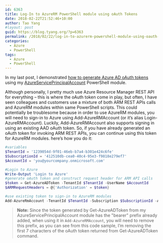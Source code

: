 ```yaml
---
id: 6363
title: Log-In to AzureRM PowerShell module using oAuth Tokens
date: 2018-02-22T21:52:46+10:00
author: Tao Yang
#layout: post
guid: https://blog.tyang.org/?p=6363
permalink: /2018/02/22/log-in-to-azurerm-powershell-module-using-oauth-tokens/
categories:
  - Azure
  - PowerShell
tags:
  - Azure
  - PowerShell
---
```

In my last post, I demonstrated <a href="https://blog.tyang.org/2018/02/04/generating-azure-ad-oauth-token-in-powershell/" target="_blank" rel="noopener">how to generate Azure AD oAuth tokens</a> using my <a href="https://www.powershellgallery.com/packages/AzureServicePrincipalAccount" target="_blank" rel="noopener">AzureServicePrincipalAccount</a> PowerShell module.

Although personally, I pretty much use Azure Resource Manager REST API for everything – this is where the oAuth token come in play, but often, I have seen colleagues and customers use a mixture of both ARM REST APIs calls and AzureRM modules within same PowerShell scripts. This could potentially be troublesome because in order to use AzureRM modules, you will need to sign-in to Azure using Add-AzureRMAccount (or it’s alias Login-AzureRMAccount). Luckily, Add-AzureRMAccount also supports signing in using an existing AAD oAuth token. So, if you have already generated an oAuth token for invoking ARM REST APIs, you can continue using this token for AzureRM modules. here’s how you do it:
```powershell
#variables
$TenantId = '1239054d-9f01-46eb-b7a4-b301e424c6fe'
$SubscriptionId = '412510db-cea0-40c4-95e3-f9818e279ef7'
$AccountId = 'you@yourcompany.onmicrosoft.com'

#Login to Azure
Write-Output 'Login to Azure'
#generate oAuth token and construct request header for ARM API calls
$token = Get-AzureADToken -TenantId $TenantId -UserName $AccountId
$ARMRequestHeaders = @{'Authorization' = $token}

#use existing token to sign-in to AzureRM modules
Add-AzureRmAccount -TenantId $TenantId -Subscription $SubscriptionId -AccessToken $token.substring(7, ($token.length -7)) -AccountId $AccountId
```

>**Note:** Since the token generated by Get-AzureADToken from my AzureServicePrincipalAccount module has the "bearer" prefix already added, when using it in ```Add-AzureRMAccount```, you will need to remove this prefix, as you can see from this code sample, I’m removing the first 7 characters of the oAuth token returned from Get-AzureADToken command.